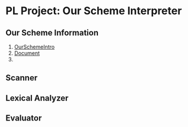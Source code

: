 # PL Project: Our Scheme Interpreter

## Our Scheme Information
1. [OurSchemeIntro](./OurScheme%20project/OurSchemeIntro.txt)
2. [Document](./OurScheme%20project/Document/)
3. 

## Scanner

## Lexical Analyzer

## Evaluator

